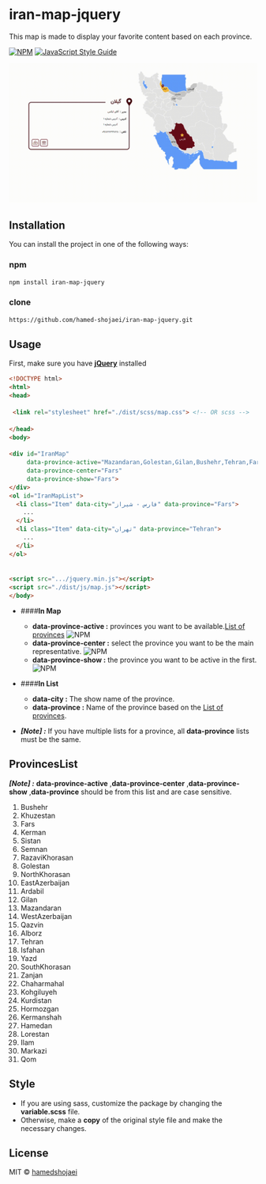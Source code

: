 # iran-map-jquery
This map is made to display your favorite content based on each province.

[![NPM](https://img.shields.io/badge/npm-v1.0.1-blue)](https://www.npmjs.com/package/iran-map-jquery) [![JavaScript Style Guide](https://img.shields.io/badge/code_style-standard-brightgreen.svg)](https://standardjs.com)

<div align="center">
    <img src="./public/Map.gif" width="1000">
</div>

## Installation
You can install the project in one of the following ways:

### npm
```bash
npm install iran-map-jquery
```

### clone
```bash
https://github.com/hamed-shojaei/iran-map-jquery.git
```

## Usage
First, make sure you have **[jQuery](https://www.npmjs.com/package/jquery)** installed

```html
<!DOCTYPE html>  
<html>  
<head>  

 <link rel="stylesheet" href="./dist/scss/map.css"> <!-- OR scss --> 
 
</head>
<body>

<div id="IranMap" 
     data-province-active="Mazandaran,Golestan,Gilan,Bushehr,Tehran,Fars"
     data-province-center="Fars"
     data-province-show="Fars">
</div>
<ol id="IranMapList">
  <li class="Item" data-city="فارس - شیراز" data-province="Fars">
    ...
  </li>
  <li class="Item" data-city="تهران" data-province="Tehran">
    ...
  </li>
</ol>


<script src=".../jquery.min.js"></script>  
<script src="./dist/js/map.js"></script>
</body>
```

* ####**In Map**
  * **data-province-active :** provinces you want to be available.[List of provinces](#ProvincesList) ![NPM](https://img.shields.io/badge/Mandatory-red)
  * **data-province-center :** select the province you want to be the main representative. ![NPM](https://img.shields.io/badge/voluntary-greeb)
  * **data-province-show :** the province you want to be active in the first.  ![NPM](https://img.shields.io/badge/voluntary-greeb)
 
* ####**In List**
  * **data-city :** The show name of the province.
  * **data-province :** Name of the province based on the [List of provinces](#ProvincesList).
  
* ***[Note] :*** If you have multiple lists for a province, all **data-province** lists must be the same.

## ProvincesList
***[Note] :***  **data-province-active** ,**data-province-center** ,**data-province-show** ,**data-province** should be from this list and are case sensitive.

1. Bushehr
2. Khuzestan
3. Fars
4. Kerman
5. Sistan
6. Semnan
7. RazaviKhorasan
8. Golestan
9. NorthKhorasan
10. EastAzerbaijan
11. Ardabil
12. Gilan
13. Mazandaran
14. WestAzerbaijan
15. Qazvin
16. Alborz
17. Tehran
18. Isfahan
19. Yazd
20. SouthKhorasan
21. Zanjan
22. Chaharmahal
23. Kohgiluyeh
24. Kurdistan
25. Hormozgan
26. Kermanshah
27. Hamedan
28. Lorestan
29. Ilam
30. Markazi
31. Qom
 
## Style
* If you are using sass, customize the package by changing the **variable.scss** file.
* Otherwise, make a **copy** of the original style file and make the necessary changes.

## License

MIT © [hamedshojaei](https://github.com/hamed-shojaei)
